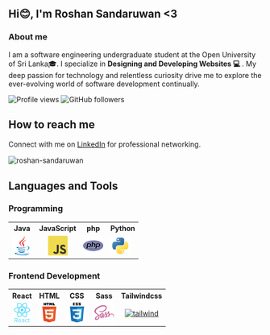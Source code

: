 ## Hi😊, I'm Roshan Sandaruwan <3

<h3>About me</h3>
<p> I am a software engineering undergraduate student at the Open University of Sri Lanka🎓. I specialize in <b>Designing and Developing Websites 💻 </b>. My deep passion for technology and relentless curiosity drive me to explore the ever-evolving world of software development continually. </p>

![Profile views](https://hits.seeyoufarm.com/api/count/incr/badge.svg?url=https://github.com/{Roshan-Sandaruwan}/{your-repo-name}&count_bg=%2379C83D&title_bg=%23555555&icon=github.svg&icon_color=%23E7E7E7&title=Profile%20Views&edge_flat=false)
![GitHub followers](https://img.shields.io/github/followers/Roshan-Sandaruwan?style=flat&logo=GitHub&color=rgb(254,1,136))

## How to reach me
Connect with me on [LinkedIn](https://www.linkedin.com/in/roshan-sandaruwan/) for professional networking.
 
<p><img align="center" src="https://github-readme-stats.vercel.app/api/top-langs?username=roshan-sandaruwan&show_icons=true&locale=en&layout=compact&theme=tokyonight" alt="roshan-sandaruwan" /></p>
<!-- [Top Langs](https://github-readme-stats.vercel.app/api/top-langs/?username=Roshan-Sandaruwan&layout=compact) -->

## Languages and Tools

<h3>Programming</h3>

<table>
 <tr>
  <th>Java</th>
  <th>JavaScript</th>
  <th>php</th>
  <th>Python</th>
 </tr>
 <tr>
  <td><a href="https://www.java.com" target="_blank" rel="noreferrer"> <img src="https://raw.githubusercontent.com/devicons/devicon/master/icons/java/java-original.svg" alt="java" width="40" height="40"/> </a> </td>
  <td align = "center" ><a href="https://developer.mozilla.org/en-US/docs/Web/JavaScript" target="_blank" rel="noreferrer"> <img src="https://raw.githubusercontent.com/devicons/devicon/master/icons/javascript/javascript-original.svg" alt="javascript" width="40" height="40"/> </a></td>
  <td> <a href="https://www.php.net" target="_blank" rel="noreferrer"> <img src="https://raw.githubusercontent.com/devicons/devicon/master/icons/php/php-original.svg" alt="php" width="40" height="40"/> </a></td>
 <td> <a href="https://www.python.org" target="_blank" rel="noreferrer"> <img src="https://raw.githubusercontent.com/devicons/devicon/master/icons/python/python-original.svg" alt="python" width="40" height="40"/> </a></td>
 </tr>
</table>

<h3>Frontend Development</h3>

<table>
 <tr>
  <th>React</th>
  <th>HTML</th>
  <th>CSS</th>
  <th>Sass</th>
  <th>Tailwindcss</th>
 </tr>
 <tr>
   <td><a href="https://reactjs.org/" target="_blank" rel="noreferrer"> <img src="https://raw.githubusercontent.com/devicons/devicon/master/icons/react/react-original-wordmark.svg" alt="react" width="40" height="40"/> </a>
  </td>
   <td><a href="https://www.w3.org/html/" target="_blank" rel="noreferrer"> <img src="https://raw.githubusercontent.com/devicons/devicon/master/icons/html5/html5-original-wordmark.svg" alt="html5" width="40" height="40"/> </a></td>
   <td><a href="https://www.w3schools.com/css/" target="_blank" rel="noreferrer"> <img src="https://raw.githubusercontent.com/devicons/devicon/master/icons/css3/css3-original-wordmark.svg" alt="css3" width="40" height="40"/> </a></td>
   <td> <a href="https://sass-lang.com" target="_blank" rel="noreferrer"> <img src="https://raw.githubusercontent.com/devicons/devicon/master/icons/sass/sass-original.svg" alt="sass" width="40" height="40"/> </a> </td>
   <td align = "center" ><a href="https://tailwindcss.com/" target="_blank" rel="noreferrer"> <img src="https://www.vectorlogo.zone/logos/tailwindcss/tailwindcss-icon.svg" alt="tailwind" width="40" height="40"/> </a></td>
 </tr>
</table>

























<!--

**Roshan-Sandaruwan/Roshan-Sandaruwan** is a ✨ _special_ ✨ repository because its `README.md` (this file) appears on your GitHub profile.

Here are some ideas to get you started:

- 🔭 I’m currently working on ...
- 🌱 I’m currently learning ...
- 👯 I’m looking to collaborate on ...
- 🤔 I’m looking for help with ...
- 💬 Ask me about ...
- 📫 How to reach me: ...
- 😄 Pronouns: ...
- ⚡ Fun fact: ...

-->
